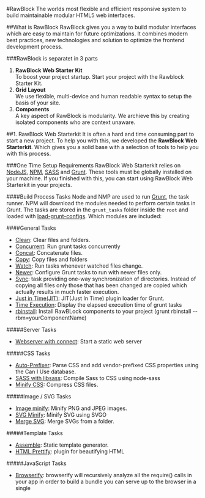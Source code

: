 #RawBlock
The worlds most flexible and efficient responsive system to build maintainable modular HTML5 web interfaces.



##What is RawBlock
RawBlock gives you a way to build modular interfaces which are easy to maintain for future optimizations. It combines modern best practices, new technologies and solution to optimize the frontend development process.

###RawBlock is separatet in 3 parts


1. **RawBlock Web Starter Kit** <br>
To boost your project startup. Start your project with the Rawblock Starter Kit.
2. **Grid Layout**<br>
We use flexible, multi-device and human readable syntax to setup the basis of your site.
3. **Components**<br>
A key aspect of RawBlock is modularity. We archieve this by creating isolated components who are context unaware.

##1. RawBlock Web Starterkit
It is often a hard and time consuming part to start a new project. To help you with this, we developed the **RawBlock Web Starterkit**. Which gives you a solid base with a selection of tools to help you with this process.

###One Time Setup Requirements
RawBlock Web Starterkit relies on [NodeJS](https://nodejs.org/), [NPM](https://www.npmjs.com/), [SASS](http://sass-lang.com/) and [Grunt](http://gruntjs.com/). These tools must be globally installed on your machine. If you finished with this, you can start using RawBlock Web Starterkit in your projects.


####Build Process Tasks
Node and NMP are used to run [Grunt](http://gruntjs.com/), the task runner. NPM will download the modules needed to perform certain tasks in Grunt. The tasks are stored in the `grunt_tasks` folder inside the `root` and loaded with [load-grunt-configs](https://github.com/creynders/load-grunt-configs/).
Which modules are included:

####General Tasks
- [Clean](https://github.com/gruntjs/grunt-contrib-clean): Clear files and folders.
- [Concurrent](https://github.com/sindresorhus/grunt-concurrent): Run grunt tasks concurrently
- [Concat](https://github.com/gruntjs/grunt-contrib-concat): Concatenate files.
- [Copy](https://github.com/gruntjs/grunt-contrib-copy): Copy files and folders
- [Watch](https://github.com/gruntjs/grunt-contrib-watch): Run tasks whenever watched files change.
- [Newer](https://github.com/tschaub/grunt-newer): Configure Grunt tasks to run with newer files only.
- [Sync](https://github.com/tomusdrw/grunt-sync): task providing one-way synchronization of directories. Instead of copying all files only those that has been changed are copied which actually results in much faster execution.
- [Just in Time(JIT)](https://github.com/shootaroo/jit-grunt): JIT(Just In Time) plugin loader for Grunt.
- [Time Execution](https://github.com/sindresorhus/time-grunt): Display the elapsed execution time of grunt tasks
- [rbinstall](https://github.com/boffinhouse/rawblock): Install RawBLock components to your project (grunt rbinstall --rbm=yourComponentName)

#####Server Tasks
- [Webserver with connect](https://github.com/gruntjs/grunt-contrib-connect): Start a static web server

#####CSS Tasks
- [Auto-Prefixer](https://github.com/nDmitry/grunt-autoprefixer): Parse CSS and add vendor-prefixed CSS properties using the Can I Use database.
- [SASS with libsass](https://github.com/sindresorhus/grunt-sass): Compile Sass to CSS using node-sass
- [Minify CSS](https://github.com/gruntjs/grunt-contrib-cssmin): Compress CSS files.

#####Image / SVG Tasks
- [Image minify](https://github.com/gruntjs/grunt-contrib-imagemin): Minify PNG and JPEG images.
- [SVG Minify](https://github.com/sindresorhus/grunt-svgmin): Minify SVG using SVGO
- [Merge SVG](https://github.com/FWeinb/grunt-svgstore): Merge SVGs from a folder.

#####Template Tasks
- [Assemble](https://github.com/assemble/assemble): Static template generator.
- [HTML Prettify](https://github.com/jonschlinkert/grunt-prettify): plugin for beautifying HTML

#####JavaScript Tasks
- [Browserify](https://github.com/substack/node-browserify): browserify will recursively analyze all the require() calls in your app in order to build a bundle you can serve up to the browser in a single <script> tag.
- [UglifyJS](https://github.com/gruntjs/grunt-contrib-uglify): Minify files with UglifyJS

#####Testing Tasks
- [HTML-Hint](https://github.com/yaniswang/grunt-htmlhint): Validate html files with htmlhint.
- [JS-Hint](https://github.com/gruntjs/grunt-contrib-jshint): Validate files with JSHint

##2. Layout Grid
RawBlock provides a layout grid system that is flexible, responsive and uses a human readable syntax. Our grid is


### Basic principles
The layout grid targeting several screen sizes. To accomplish this, we use percentages as our base units and @media queries to allow you to decide what width an element should take when viewed in a specific screen sizes.

Inside `sources/sass/variables/_layout.scss` you can find the variable `$breakpointConfig` where you can declare your breakpoints and give the specific breakpoint-class. To share styles in all screen sizes the property `all` must be used.

Example

	$breakpointConfigs: (
		all: (
			gutter: (
				vertical: 40px,
				horizontal: 40px
			)
		),
		l: (
			media:'(min-width: 1240px)'
		),
		m: (
			media:'(min-width: 569px) and (max-width: 1239px)'
		),
		s: (
			media: '(max-width: 568px)',
			gutter: (
				vertical: 20px,
				horizontal: 20px
			)
		)
	);


###Setup



##3. Component
The base of RawBlock is modularity. We archieve this by creating isolated components who are context unaware. Two methologies who have influences the setup of a component are [BEM](https://en.bem.info/method/) and [SMACSS](https://smacss.com/).


###Block
In RawBlock a **block** is the top-level abstraction of a object, that represent a piece of interface on a page. A block container get a CSS class of a prefix (in Rawblock this is `rb-`) and the block name (or component name). This prefix gives everyone a good indication where each component starts. A block is not an encapsulated module, but may contain other blocks.

- a main nav: `.rb-main-nav`
- a search: `.rb-search`
- a logo: `.rb-logo`

**HTML Example**

	<div class="rb-head">
		<div class="rb-logo">...</div>
		<form action="..." class="rb-search">...</div>
		<nav class="rb-main-nav">...</div>
	</div>

####Block Page

####Element
An element represents a descendent within the block. It should only make sense in the context of the block. An element starts with the block name, but without the prefix `rb-`. Important is that elements always are written in the scope of a block element. This means that an block always only hav one nested selector.

**Examples are:**

- An item inside b-main-nav: `rb-main-nav main-nav-item`
- An field inside b-search: `b-search search-field`

This is a different approach then the BEM syntax, where you only define one unique selector. The advantages of this is that you exactly know where a block starts and ends.


####Modifier
Modifiers are flags set on **block** or **element**, they represent a different state or version. This is done with the modifier class, like `.is-collapse` or `is-offset-left`.





